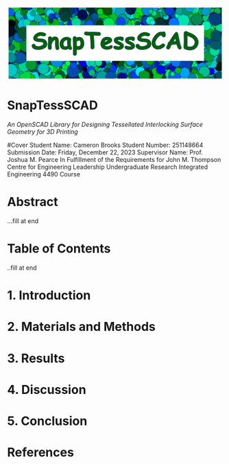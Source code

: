 ![SnapTessCAD Logo](branding/logo/logo_strip_v1.0.png)

# SnapTessSCAD
*An OpenSCAD Library for Designing Tessellated Interlocking Surface Geometry for 3D Printing*

#Cover
Student Name: Cameron Brooks
Student Number: 251148664
Submission Date: Friday, December 22, 2023
Supervisor Name: Prof. Joshua M. Pearce
In Fulfillment of the Requirements for John M. Thompson Centre for Engineering Leadership Undergraduate Research Integrated Engineering 4490 Course

# Abstract
...fill at end

# Table of Contents
..fill at end

# 1. Introduction

# 2. Materials and Methods

# 3. Results

# 4. Discussion

# 5. Conclusion

# References